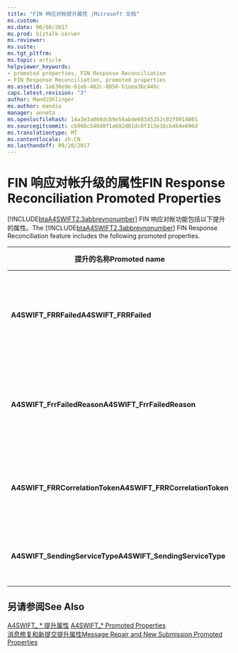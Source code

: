 ```yaml
---
title: "FIN 响应对帐提升属性 |Microsoft 文档"
ms.custom: 
ms.date: 06/08/2017
ms.prod: biztalk-server
ms.reviewer: 
ms.suite: 
ms.tgt_pltfrm: 
ms.topic: article
helpviewer_keywords:
- promoted properties, FIN Response Reconciliation
- FIN Response Reconciliation, promoted properties
ms.assetid: 1a638e9e-61eb-482c-8856-b1aea36c449c
caps.latest.revision: "3"
author: MandiOhlinger
ms.author: mandia
manager: anneta
ms.openlocfilehash: 14a3e3a004dcb9e58abde08345352c02f0914801
ms.sourcegitcommit: cb908c540d8f1a692d01dc8f313e16cb4b4e696d
ms.translationtype: MT
ms.contentlocale: zh-CN
ms.lasthandoff: 09/20/2017
---
```

# <a name="fin-response-reconciliation-promoted-properties"></a><span data-ttu-id="dcabe-102">FIN 响应对帐升级的属性</span><span class="sxs-lookup"><span data-stu-id="dcabe-102">FIN Response Reconciliation Promoted Properties</span></span>
<span data-ttu-id="dcabe-103">[!INCLUDE[btaA4SWIFT2.3abbrevnonumber](../../includes/btaa4swift2-3abbrevnonumber-md.md)] FIN 响应对帐功能包括以下提升的属性。</span><span class="sxs-lookup"><span data-stu-id="dcabe-103">The [!INCLUDE[btaA4SWIFT2.3abbrevnonumber](../../includes/btaa4swift2-3abbrevnonumber-md.md)] FIN Response Reconciliation feature includes the following promoted properties.</span></span>  
  
|<span data-ttu-id="dcabe-104">提升的名称</span><span class="sxs-lookup"><span data-stu-id="dcabe-104">Promoted name</span></span>|<span data-ttu-id="dcabe-105">Description</span><span class="sxs-lookup"><span data-stu-id="dcabe-105">Description</span></span>|<span data-ttu-id="dcabe-106">数据类型</span><span class="sxs-lookup"><span data-stu-id="dcabe-106">Data type</span></span>|<span data-ttu-id="dcabe-107">值范围</span><span class="sxs-lookup"><span data-stu-id="dcabe-107">Value range</span></span>|<span data-ttu-id="dcabe-108">用法示例</span><span class="sxs-lookup"><span data-stu-id="dcabe-108">Usage example</span></span>|  
|-------------------|-----------------|---------------|-----------------|-------------------|  
|<span data-ttu-id="dcabe-109">**A4SWIFT_FRRFailed**</span><span class="sxs-lookup"><span data-stu-id="dcabe-109">**A4SWIFT_FRRFailed**</span></span>|<span data-ttu-id="dcabe-110">发送出主消息时，此属性提升负方案中。</span><span class="sxs-lookup"><span data-stu-id="dcabe-110">This property is promoted in a negative scenario when sending out the main message.</span></span>|<span data-ttu-id="dcabe-111">Boolean</span><span class="sxs-lookup"><span data-stu-id="dcabe-111">Boolean</span></span>|<span data-ttu-id="dcabe-112">True</span><span class="sxs-lookup"><span data-stu-id="dcabe-112">True</span></span><br /><br /> <span data-ttu-id="dcabe-113">False</span><span class="sxs-lookup"><span data-stu-id="dcabe-113">False</span></span>|<span data-ttu-id="dcabe-114">FRR 发送端口的筛选器表达式中用于将失败的消息发送到自定义处理程序。</span><span class="sxs-lookup"><span data-stu-id="dcabe-114">Used in the filter expression of an FRR send port to send a failed message to a custom handler.</span></span>|  
|<span data-ttu-id="dcabe-115">**A4SWIFT_FrrFailedReason**</span><span class="sxs-lookup"><span data-stu-id="dcabe-115">**A4SWIFT_FrrFailedReason**</span></span>|<span data-ttu-id="dcabe-116">指示原始消息已不成功的方式处理 SAA/SWIFT。</span><span class="sxs-lookup"><span data-stu-id="dcabe-116">Indicates that the original message was not successfully processed by SAA/SWIFT.</span></span>|<span data-ttu-id="dcabe-117">字符串</span><span class="sxs-lookup"><span data-stu-id="dcabe-117">String</span></span>|<span data-ttu-id="dcabe-118">-   \<NAKErrorCode ></span><span class="sxs-lookup"><span data-stu-id="dcabe-118">-   \<NAKErrorCode></span></span><br /><span data-ttu-id="dcabe-119">-超时</span><span class="sxs-lookup"><span data-stu-id="dcabe-119">-   TimedOut</span></span><br /><span data-ttu-id="dcabe-120">-TransportError</span><span class="sxs-lookup"><span data-stu-id="dcabe-120">-   TransportError</span></span><br /><span data-ttu-id="dcabe-121">-Delayed_NAK</span><span class="sxs-lookup"><span data-stu-id="dcabe-121">-   Delayed_NAK</span></span><br /><span data-ttu-id="dcabe-122">-AbortReceived</span><span class="sxs-lookup"><span data-stu-id="dcabe-122">-   AbortReceived</span></span>|<span data-ttu-id="dcabe-123">FRR 发送端口的筛选器表达式中用于将失败的消息发送到自定义处理程序。</span><span class="sxs-lookup"><span data-stu-id="dcabe-123">Used in the filter expression of an FRR send port to send a failed message to a custom handler.</span></span>|  
|<span data-ttu-id="dcabe-124">**A4SWIFT_FRRCorrelationToken**</span><span class="sxs-lookup"><span data-stu-id="dcabe-124">**A4SWIFT_FRRCorrelationToken**</span></span>|<span data-ttu-id="dcabe-125">指示唯一相关标记的出站 MT*xxx*消息。</span><span class="sxs-lookup"><span data-stu-id="dcabe-125">Indicates the unique correlation token of the outbound MT*xxx* message.</span></span>|<span data-ttu-id="dcabe-126">字符串</span><span class="sxs-lookup"><span data-stu-id="dcabe-126">String</span></span>|-|<span data-ttu-id="dcabe-127">FRR 比较到此属性**MQMD_CorrelID** FIN 响应上下文属性。</span><span class="sxs-lookup"><span data-stu-id="dcabe-127">FRR compares this property to the **MQMD_CorrelID** context property of the FIN response.</span></span>|  
|<span data-ttu-id="dcabe-128">**A4SWIFT_SendingServiceType**</span><span class="sxs-lookup"><span data-stu-id="dcabe-128">**A4SWIFT_SendingServiceType**</span></span>|<span data-ttu-id="dcabe-129">指示 FRR 服务发送消息。</span><span class="sxs-lookup"><span data-stu-id="dcabe-129">Indicates the FRR service that sends the message.</span></span>|<span data-ttu-id="dcabe-130">字符串</span><span class="sxs-lookup"><span data-stu-id="dcabe-130">String</span></span>|<span data-ttu-id="dcabe-131">A4SWIFT_FrrService</span><span class="sxs-lookup"><span data-stu-id="dcabe-131">A4SWIFT_FrrService</span></span>|<span data-ttu-id="dcabe-132">提升时**A4SWIFT_FRRFailed**设置为 True。</span><span class="sxs-lookup"><span data-stu-id="dcabe-132">Promoted when **A4SWIFT_FRRFailed** is set to True.</span></span>|  
  
## <a name="see-also"></a><span data-ttu-id="dcabe-133">另请参阅</span><span class="sxs-lookup"><span data-stu-id="dcabe-133">See Also</span></span>  
 <span data-ttu-id="dcabe-134">[A4SWIFT_ * 提升属性](../../adapters-and-accelerators/accelerator-swift/a4swift-promoted-properties.md) </span><span class="sxs-lookup"><span data-stu-id="dcabe-134">[A4SWIFT_* Promoted Properties](../../adapters-and-accelerators/accelerator-swift/a4swift-promoted-properties.md) </span></span>  
 [<span data-ttu-id="dcabe-135">消息修复和新提交提升属性</span><span class="sxs-lookup"><span data-stu-id="dcabe-135">Message Repair and New Submission Promoted Properties</span></span>](../../adapters-and-accelerators/accelerator-swift/message-repair-and-new-submission-promoted-properties.md)